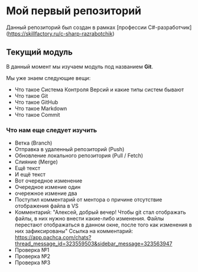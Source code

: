 # Мой первый репозиторий

Данный репозиторий был создан в рамках [профессии C#-разработчик] (https://skillfactory.ru/c-sharp-razrabotchik)

## Текущий модуль
В данный момент мы изучаем модуль под названием **Git**.

Мы уже знаем следующие вещи:
* Что такое Система Контроля Версий и какие типы систем бывают
* Что такое Git
* Что такое GitHub
* Что такое Markdown
* Что такое Commit 

### Что нам еще следует изучить
* Ветка (Branch)
* Отправка в удаленный репозиторий (Push)
* Обновление локального репозитория (Pull / Fetch)
* Слияние (Merge)
* Ещё текст
* И ещё текст
* Вот очередное изменение 
* Очередное измение один
* очережное измение два
* Поступил комментарий от ментора о причине отсутствие отображения файла в VS
* Комментарий: "Алексей, добрый вечер!
Чтобы git стал отображать файлы, в них нужно внести какие-либо изменения.
Файлы перестают отображаться в данном окне, после того как изменения в них зафиксированы"
Ссылка на комментарий: https://app.pachca.com/chats?thread_message_id=323559503&sidebar_message=323563947
* Проверка №1
* Проверка №2
* Проверка №3
